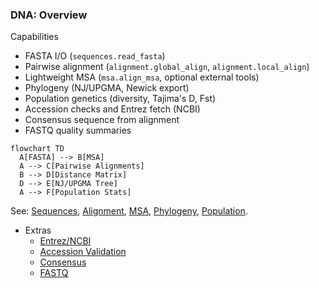 ### DNA: Overview

Capabilities
- FASTA I/O (`sequences.read_fasta`)
- Pairwise alignment (`alignment.global_align`, `alignment.local_align`)
- Lightweight MSA (`msa.align_msa`, optional external tools)
- Phylogeny (NJ/UPGMA, Newick export)
- Population genetics (diversity, Tajima's D, Fst)
 - Accession checks and Entrez fetch (NCBI)
- Consensus sequence from alignment
- FASTQ quality summaries

```mermaid
flowchart TD
  A[FASTA] --> B[MSA]
  A --> C[Pairwise Alignments]
  B --> D[Distance Matrix]
  D --> E[NJ/UPGMA Tree]
  A --> F[Population Stats]
```

See: [Sequences](./sequences.md), [Alignment](./alignment.md), [MSA](./msa.md), [Phylogeny](./phylogeny.md), [Population](./population.md).

- Extras
  - [Entrez/NCBI](./ncbi.md)
  - [Accession Validation](./accessions.md)
  - [Consensus](./consensus.md)
  - [FASTQ](./fastq.md)



